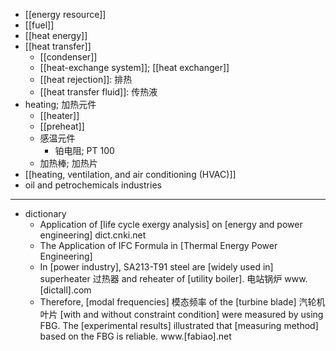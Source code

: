- [[energy resource]]
- [[fuel]]
- [[heat energy]]
- [[heat transfer]]
    - [[condenser]]
    - [[heat-exchange system]]; [[heat exchanger]]
    - [[heat rejection]]: 排热
    - [[heat transfer fluid]]: 传热液
- heating; 加热元件
    - [[heater]]
    - [[preheat]]
    - 感温元件
        - 铂电阻; PT 100
    - 加热棒; 加热片
- [[heating, ventilation, and air conditioning (HVAC)]]
- oil and petrochemicals industries
- ---
- dictionary 
    - Application of [life cycle exergy analysis] on [energy and power engineering] dict.cnki.net
    - The Application of IFC Formula in [Thermal Energy Power Engineering]
    - In [power industry], SA213-T91 steel are [widely used in] superheater 过热器 and reheater of [utility boiler]. 电站锅炉 www.[dictall].com
    - Therefore, [modal frequencies] 模态频率 of the [turbine blade] 汽轮机叶片 [with and without constraint condition] were measured by using FBG. The [experimental results] illustrated that [measuring method] based on the FBG is reliable. www.[fabiao].net
